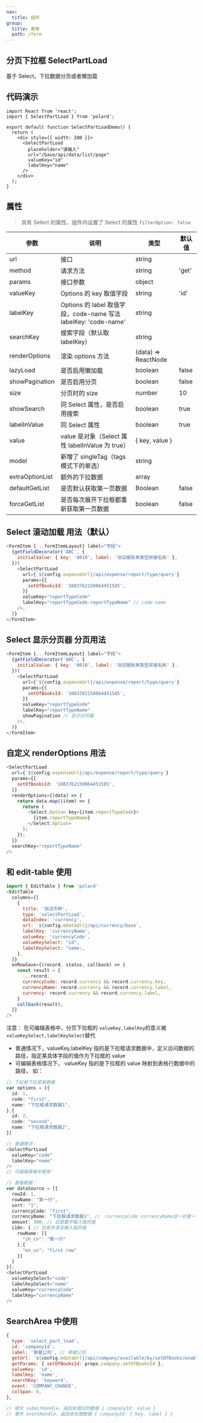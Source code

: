 ```yaml
---
nav:
  title: 组件
group:
  title: 表单
  path: /form
---
```


## 分页下拉框 SelectPartLoad

基于 Select，下拉数据分页或者懒加载

## 代码演示

```tsx
import React from 'react';
import { SelectPartLoad } from 'polard';

export default function SelectPartLoadDemo() {
  return (
    <div style={{ width: 200 }}>
      <SelectPartLoad
        placeholder="请输入"
        url="/base/api/data/list/page"
        valueKey="id"
        labelKey="name"
      />
    </div>
  );
}
```

## 属性

> 具有 Select 的属性，组件内设置了 Select 的属性 `filterOption: false`

| 参数            | 说明                                                            | 类型                | 默认值 |
| --------------- | --------------------------------------------------------------- | ------------------- | ------ |
| url             | 接口                                                            | string              |        |
| method          | 请求方法                                                        | string              | 'get'  |
| params          | 接口参数                                                        | object              |        |
| valueKey        | Options 的 key 取值字段                                         | string              | 'id'   |
| labelKey        | Options 的 label 取值字段，code-name 写法 labelKey: 'code-name' | string              |        |
| searchKey       | 搜索字段（默认取 labelKey）                                     | string              |        |
| renderOptions   | 渲染 options 方法                                               | (data) => ReactNode |        |
| lazyLoad        | 是否启用懒加载                                                  | boolean             | false  |
| showPagination  | 是否启用分页                                                    | boolean             | false  |
| size            | 分页时的 size                                                   | number              | 10     |
| showSearch      | 同 Select 属性，是否启用搜索                                    | boolean             | true   |
| labelInValue    | 同 Select 属性                                                  | boolean             | true   |
| value           | value 是对象（Select 属性 labelInValue 为 true）                | { key, value }      |        |
| model           | 新增了 singleTag（tags 模式下的单选）                           | string              |        |
| extraOptionList | 额外的下拉数据                                                  | array               |        |
| defaultGetList  | 是否默认获取第一页数据                                          | Boolean             | false  |
| forceGetList    | 是否每次展开下拉框都重新获取第一页数据                          | boolean             | false  |

## Select 滚动加载 用法（默认）

```javascript
<FormItem {...formItemLayout} label="字段">
  {getFieldDecorator('ABC', {
    initialValue: { key: '0010', label: '测试报账单类型拼接名称' },
  })(
    <SelectPartLoad
      url={`${config.expenseUrl}/api/expense/report/type/query`}
      params={{
        setOfBooksId: '1083762150064451585',
      }}
      valueKey="reportTypeCode"
      labelKey="reportTypeCode-reportTypeName" // code-name
    />,
  )}
</FormItem>
```

## Select 显示分页器 分页用法

```javascript
<FormItem {...formItemLayout} label="字段">
  {getFieldDecorator('ABC', {
    initialValue: { key: '0010', label: '测试报账单类型拼接名称' },
  })(
    <SelectPartLoad
      url={`${config.expenseUrl}/api/expense/report/type/query`}
      params={{
        setOfBooksId: '1083762150064451585',
      }}
      valueKey="reportTypeCode"
      labelKey="reportTypeName"
      showPagination // 显示分页器
    />,
  )}
</FormItem>
```

## 自定义 renderOptions 用法

```javascript
<SelectPartLoad
  url={`${config.expenseUrl}/api/expense/report/type/query`}
  params={{
    setOfBooksId: '1083762150064451585',
  }}
  renderOptions={(data) => {
    return data.map((item) => {
      return (
        <Select.Option key={item.reportTypeCode}>
          {item.reportTypeName}
        </Select.Option>
      );
    });
  }}
  searchKey="reportTypeName"
/>
```

## 和 edit-table 使用

```javascript
import { EditTable } from 'polard'
<EditTable
  columns={[
    {
      title: '测试币种',
      type: 'selectPartLoad',
      dataIndex: 'currency',
      url: `${config.mdataUrl}/api/currency/base`,
      labelKey: 'currencyName',
      valueKey: 'currencyCode',
      valueKeySelect: "id",
      labelKeySelect: "name:,
    },
  ]}
  onRowSave={(record, status, callback) => {
    const result = {
      ...record,
      currencyCode: record.currency && record.currency.key,
      currencyName: record.currency && record.currency.label,
      currency: record.currency && record.currency.label,
    }
    callback(result);
  }}
/>
```

注意： 在可编辑表格中，分页下拉框的 `valueKey,labelKey`的意义被`valueKeySelect,labelKeySelect`替代

- 普通情况下，valueKey,labelKey 指的是下拉框请求数据中，定义访问数据的路径，指定某具体字段的值作为下拉框的 value
- 可编辑表格情况下， valueKey 指的是下拉框的 value 映射到表格行数据中的路径，
  如：

```ts
// 下拉框下拉菜单数据
var options = [{
  id: 1,
  code: "first",
  name: "下拉框请求数据1",
},{
  id: 2,
  code: "second",
  name: "下拉框请求数据2",
}]

// 普通情况：
<SelectPartLoad
  valueKey="code"
  labelKey="name"
/>
// 可编辑表格中使用：

// 表格数据：
var dataSource = [{
  rowId: 1,
  rowName: "第一行",
  sort: "1",
  currencyCode: "first",
  currencyName: "下拉框请求数据1", //  currencyCode currencyName这一对是一个分页下拉组件的值
  amount: 300, // 这是数字输入框的值
  i18n: { // 这是多语言输入框的值
    rowName: [{
      "zh_cn": "第一行"
    },{
      "en_us": "first row"
    }]
  }
}];
<SelectPartLoad
  valueKeySelect="code"
  labelKeySelect="name"
  valueKey="currencyCode"
  labelKey="currencyName"
/>
```

## SearchArea 中使用

```javascript
{
  type: 'select_part_load',
  id: 'companyId',
  label: '单据公司', // 单据公司
  getUrl: `${config.mdataUrl}/api/company/available/by/setOfBooks/enable/dataAuth`,
  getParams: { setOfBooksId: props.company.setOfBooksId },
  valueKey: 'id',
  labelKey: 'name',
  searchKey: 'keyword',
  event: 'COMPANY_CHANGE',
  colSpan: 6,
},

// 提交 submitHandle，返回处理过的数据 { companyId: value }
// 事件 eventHandle，返回未处理数据 { companyId: { key, label } }
```

